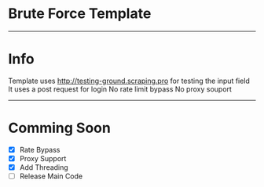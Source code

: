 # Brute Force Template

----------------------------------------------------------------------------------

# Info

Template uses http://testing-ground.scraping.pro for testing the input field
It uses a post request for login
No rate limit bypass
No proxy souport

----------------------------------------------------------------------------------


# Comming Soon

- [x] Rate Bypass
- [x] Proxy Support
- [x] Add Threading
- [ ] Release Main Code
